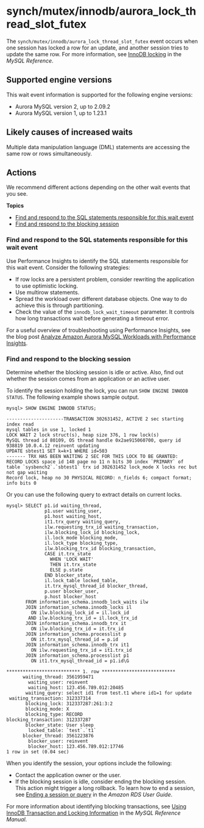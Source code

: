 # synch/mutex/innodb/aurora\_lock\_thread\_slot\_futex<a name="ams-waits.waitsynch"></a>

The `synch/mutex/innodb/aurora_lock_thread_slot_futex` event occurs when one session has locked a row for an update, and another session tries to update the same row\. For more information, see [InnoDB locking](https://dev.mysql.com/doc/refman/5.7/en/innodb-locking.html) in the *MySQL Reference*\.

## Supported engine versions<a name="ams-waits.waitsynch.versions"></a>

This wait event information is supported for the following engine versions:
+ Aurora MySQL version 2, up to 2\.09\.2
+ Aurora MySQL version 1, up to 1\.23\.1

## Likely causes of increased waits<a name="ams-waits.waitsynch.causes"></a>

Multiple data manipulation language \(DML\) statements are accessing the same row or rows simultaneously\.

## Actions<a name="ams-waits.waitsynch.actions"></a>

We recommend different actions depending on the other wait events that you see\.

**Topics**
+ [Find and respond to the SQL statements responsible for this wait event](#ams-waits.waitsynch.actions.id)
+ [Find and respond to the blocking session](#ams-waits.waitsynch.actions.blocker)

### Find and respond to the SQL statements responsible for this wait event<a name="ams-waits.waitsynch.actions.id"></a>

Use Performance Insights to identify the SQL statements responsible for this wait event\. Consider the following strategies:
+ If row locks are a persistent problem, consider rewriting the application to use optimistic locking\.
+ Use multirow statements\. 
+ Spread the workload over different database objects\. One way to do achieve this is through partitioning\.
+ Check the value of the `innodb_lock_wait_timeout` parameter\. It controls how long transactions wait before generating a timeout error\.

For a useful overview of troubleshooting using Performance Insights, see the blog post [Analyze Amazon Aurora MySQL Workloads with Performance Insights](https://aws.amazon.com/blogs/database/analyze-amazon-aurora-mysql-workloads-with-performance-insights/)\.

### Find and respond to the blocking session<a name="ams-waits.waitsynch.actions.blocker"></a>

Determine whether the blocking session is idle or active\. Also, find out whether the session comes from an application or an active user\.

To identify the session holding the lock, you can run `SHOW ENGINE INNODB STATUS`\. The following example shows sample output\.

```
mysql> SHOW ENGINE INNODB STATUS;

---------------------TRANSACTION 302631452, ACTIVE 2 sec starting index read
mysql tables in use 1, locked 1
LOCK WAIT 2 lock struct(s), heap size 376, 1 row lock(s)
MySQL thread id 80109, OS thread handle 0x2ae915060700, query id 938819 10.0.4.12 reinvent updating
UPDATE sbtest1 SET k=k+1 WHERE id=503
------- TRX HAS BEEN WAITING 2 SEC FOR THIS LOCK TO BE GRANTED:
RECORD LOCKS space id 148 page no 11 n bits 30 index `PRIMARY` of table `sysbench2`.`sbtest1` trx id 302631452 lock_mode X locks rec but not gap waiting
Record lock, heap no 30 PHYSICAL RECORD: n_fields 6; compact format; info bits 0
```

Or you can use the following query to extract details on current locks\.

```
mysql> SELECT p1.id waiting_thread,
              p1.user waiting_user,
              p1.host waiting_host,
              it1.trx_query waiting_query,        
              ilw.requesting_trx_id waiting_transaction, 
              ilw.blocking_lock_id blocking_lock, 
              il.lock_mode blocking_mode,
              il.lock_type blocking_type,
              ilw.blocking_trx_id blocking_transaction,
              CASE it.trx_state 
                WHEN 'LOCK WAIT' 
                THEN it.trx_state 
                ELSE p.state 
              END blocker_state, 
              il.lock_table locked_table,        
              it.trx_mysql_thread_id blocker_thread, 
              p.user blocker_user, 
              p.host blocker_host 
       FROM information_schema.innodb_lock_waits ilw 
       JOIN information_schema.innodb_locks il 
         ON ilw.blocking_lock_id = il.lock_id 
        AND ilw.blocking_trx_id = il.lock_trx_id
       JOIN information_schema.innodb_trx it 
         ON ilw.blocking_trx_id = it.trx_id
       JOIN information_schema.processlist p 
         ON it.trx_mysql_thread_id = p.id 
       JOIN information_schema.innodb_trx it1 
         ON ilw.requesting_trx_id = it1.trx_id 
       JOIN information_schema.processlist p1 
         ON it1.trx_mysql_thread_id = p1.id\G

*************************** 1. row ***************************
      waiting_thread: 3561959471
        waiting_user: reinvent
        waiting_host: 123.456.789.012:20485
       waiting_query: select id1 from test.t1 where id1=1 for update
 waiting_transaction: 312337314
       blocking_lock: 312337287:261:3:2
       blocking_mode: X
       blocking_type: RECORD
blocking_transaction: 312337287
       blocker_state: User sleep
        locked_table: `test`.`t1`
      blocker_thread: 3561223876
        blocker_user: reinvent
        blocker_host: 123.456.789.012:17746
1 row in set (0.04 sec)
```

When you identify the session, your options include the following:
+ Contact the application owner or the user\.
+ If the blocking session is idle, consider ending the blocking session\. This action might trigger a long rollback\. To learn how to end a session, see [Ending a session or query](https://docs.aws.amazon.com/AmazonRDS/latest/UserGuide/Appendix.MySQL.CommonDBATasks.html#Appendix.MySQL.CommonDBATasks.End) in the *Amazon RDS User Guide*\.

For more information about identifying blocking transactions, see [Using InnoDB Transaction and Locking Information](https://dev.mysql.com/doc/refman/5.7/en/innodb-information-schema-examples.html) in the *MySQL Reference Manual*\.